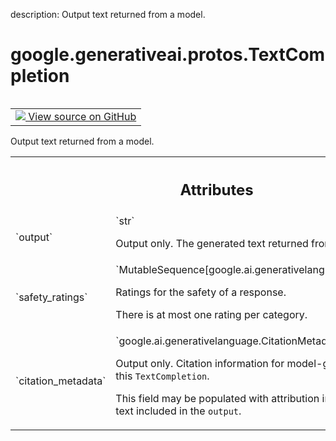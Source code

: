 description: Output text returned from a model.

<div itemscope itemtype="http://developers.google.com/ReferenceObject">
<meta itemprop="name" content="google.generativeai.protos.TextCompletion" />
<meta itemprop="path" content="Stable" />
</div>

# google.generativeai.protos.TextCompletion

<!-- Insert buttons and diff -->

<table class="tfo-notebook-buttons tfo-api nocontent" align="left">
<td>
  <a target="_blank" href="https://github.com/googleapis/google-cloud-python/tree/main/packages/google-ai-generativelanguage/google/ai/generativelanguage_v1beta/types/text_service.py#L246-L283">
    <img src="https://www.tensorflow.org/images/GitHub-Mark-32px.png" />
    View source on GitHub
  </a>
</td>
</table>



Output text returned from a model.

<!-- Placeholder for "Used in" -->




<!-- Tabular view -->
 <table class="responsive fixed orange">
<colgroup><col width="214px"><col></colgroup>
<tr><th colspan="2"><h2 class="add-link">Attributes</h2></th></tr>

<tr>
<td>
`output`<a id="output"></a>
</td>
<td>
`str`

Output only. The generated text returned from
the model.
</td>
</tr><tr>
<td>
`safety_ratings`<a id="safety_ratings"></a>
</td>
<td>
`MutableSequence[google.ai.generativelanguage.SafetyRating]`

Ratings for the safety of a response.

There is at most one rating per category.
</td>
</tr><tr>
<td>
`citation_metadata`<a id="citation_metadata"></a>
</td>
<td>
`google.ai.generativelanguage.CitationMetadata`

Output only. Citation information for model-generated
``output`` in this ``TextCompletion``.

This field may be populated with attribution information for
any text included in the ``output``.

</td>
</tr>
</table>



